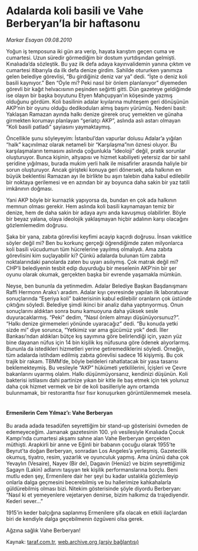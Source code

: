# Adalarda koli basili ve Vahe Berberyan’la bir haftasonu

*Markar Esayan 09.08.2010*

<div class="yazi"><p>Yoğun iş temposuna iki gün ara verip, hayata karıştım geçen cuma ve cumartesi. Uzun süredir görmediğim bir dostum yurtdışından gelmişti. Kınalıada’da sözleştik. Bu yaz ilk defa adaya kayınvalidemin yanına çıktım ve cumartesi itibarıyla da ilk defa denize girdim. Sahilde otururken yanımıza gelen belediye görevlisi, “Bu girdiğiniz deniz var ya” dedi. “İşte o deniz koli basili kaynıyor.” Ben “Öyle mi? Peki nasıl bir önlem planlanıyor” diyemeden görevli bir kağıt helvacısının peşinden seğirtti gitti. Dün gazeteye geldiğimde ise olayın bir başka boyutunu Etyen Mahçupyan’ın köşesinde yazmış olduğunu gördüm. Koli basilinin adalar kıyılarına muhteşem geri dönüşünün AKP’nin bir oyunu olduğu dedikoduları almış başını yürümüş. Nedeni basit: Yaklaşan Ramazan ayında halkı denize girerek oruç yemekten ve günaha girmekten korumayı planlayan “şeriatçı AKP”, aslında aslı astarı olmayan “Koli basili patladı” şayiasını yaymaktaymış. </p>
<p>Öncellikle şunu söyleyeyim: İstanbul’dan vapurlar dolusu Adalar’a yığılan “halk” kaçınılmaz olarak netameli bir “Karşılaşma”nın öznesi oluyor. Bu karşılaşmaların temasını aslında çoğunlukla “ideoloji” değil, pratik sorunlar oluşturuyor. Bunca kişinin, altyapısı ve hizmet kabiliyeti yetersiz dar bir sahil şeridine yığılması, burada mukim yerli halk ile misafirler arasında haliyle bir sorun oluşturuyor. Ancak girişteki konuya geri dönersek, ada halkının en büyük beklentisi Ramazan ayı ile birlikte bu aşırı talebin daha kabul edilebilir bir noktaya gerilemesi ve en azından bir ay boyunca daha sakin bir yaz tatili imkânının doğması.</p>
<p>Yani AKP böyle bir kurnazlık yapıyorsa da, bundan en çok ada halkının memnun olması gerekir. Hem aslında koli basili kaynamayan temiz bir denize, hem de daha sakin bir adaya aynı anda kavuşmuş olabilirler. Böyle bir beyaz yalana, olaya ideolojik yaklaşmayan hiçbir adalının karşı olacağını gözlemlemedim doğrusu.</p>
<p>Şaka bir yana, zabıta görevlisi keyfimi acayip kaçırdı doğrusu. İnsan vakitlice söyler değil mi? Ben bu korkunç gerçeği öğrendiğimde zaten milyonlarca koli basili vücudumun tüm hücrelerine yayılmış olmalıydı. Ama zabıta görevlisini kim suçlayabilir ki? Çünkü adalarda bulunan tüm zabıta noktalarındaki panolarda zaten bu uyarı asılıymış. Çok matrak değil mi? CHP’li belediyenin tesbit edip duyurduğu bir meselenin AKP’nin bir şer oyunu olarak okumak, gerçekten başka bir evrende yaşamakla mümkün.</p>
<p>Neyse, ben bununla da yetinmedim. Adalar Belediye Başkan Başdanışmanı Raffi Hermonn Araks’ı aradım. Adalar kıyı çevresinde yapılan ilk laboratuvar sonuçlarında “Eşeriya koli” bakterisinin kabul edilebilir oranların çok üstünde çıktığını söyledi. Belediye şimdi ikinci bir analiz daha yaptırıyormuş. Onun sonuçlarını aldıktan sonra bunu kamuoyuna daha yüksek sesle duyuracaklarmış. “Peki” dedim, “Nasıl önlem almayı düşünüyorsunuz?”. “Halkı denize girmemeleri yönünde uyaracağız” dedi. “Bu konuda yetki sizde mi” diye sorunca, “Yetkimiz var ama gücümüz yok” dedi. İller Bankası’ndan aldıkları bütçe kış sayımına göre belirlendiği için, yazın yüz bine dayanan nüfus için 14 bin kişilik kış nüfusuna göre ödenek alıyorlarmış. Bununla da istedikleri hizmetleri yerine getiremediklerini söyledi. Örneğin, tüm adalarda istihdam edilmiş zabıta görevlisi sadece 16 kişiymiş. Bu çok trajik bir rakam. TBMM’de, böyle beldeleri rahatlatacak bir yasa tasarısı beklemekteymiş. Bu vesileyle “AKP” hükümeti yetkililerini, İçişleri ve Çevre bakanlarını uyarmış olalım. Halkı düşünmüyorsanız, kendinizi düşünün. Koli bakterisi istilasını dahi partinize yıkan bir kitle ile baş etmek için tek yolunuz daha çok hizmet vermek ve bir de koli basilleriyle aynı ortamda bulunmamak, bir restorantta fısır fısır konuşurken görüntülenmemek mesela.</p>
<h4><br/>Ermenilerin Cem Yılmaz’ı: Vahe Berberyan</h4>
<p>Bu arada adada tesadüfen seyrettiğim bir stand-up gösterisini övmeden de edemeyeceğim. Jamanak gazetesinin 100. yılı vesilesiyle Kınalıada Çocuk Kampı’nda cumartesi akşamı sahne alan Vahe Berberyan gerçekten müthişti. Arapkirli bir anne ve Eğinli bir babanın çocuğu olarak 1955’te Beyrut’ta doğan Berberyan, sonradan Los Angeles’a yerleşmiş. Gazetecilik okumuş, tiyatro, resim, yazarlık ve oyunculuk yapmış. Ama ününü daha çok Yevaylın (Vesaire), Nayev (Bir de), Dagavin (Henüz) ve bizim seyrettiğimiz Sagayn (Lakin) adlarını taşıyan tek kişilik performanslarına borçlu. Beni mutlu eden şey, Ermenilere dair her şeyi bu kadar ustalıkla gözlemleyip onlarla dalga geçmesini becerebilmiş ve bu hallerimize kahkahalarla güldürebilmiş olması bizi. Nitekim gösterisinde şöyle diyordu Berberyan: “Nasıl ki et yemeyenlere vejetaryen denirse, bizim halkımız da trajediyendir. Kederi sever…”</p>
<p>1915’in keder balçığına saplanmış Ermenilere şifa olacak en etkili ilaçlardan biri de kendiyle dalga geçebilmenin özgüveni olsa gerek.</p>
<p>Ağzına sağlık Vahe Berberyan!</p></div>

Kaynak: [taraf.com.tr](http://www.taraf.com.tr:80/markar-esayan/makale-adalarda-koli-basili-ve-vahe-berberyan-la-bir.htm), [web.archive.org (arşiv bağlantısı)](http://web.archive.org/web/20100818003944/http://www.taraf.com.tr:80/markar-esayan/makale-adalarda-koli-basili-ve-vahe-berberyan-la-bir.htm)
